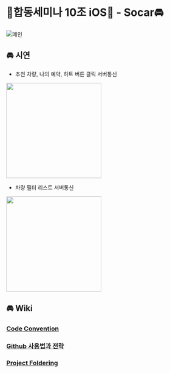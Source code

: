 # 🧃합동세미나 10조 iOS🧃 - Socar🚘 
![메인](https://user-images.githubusercontent.com/46108770/144620184-9bc4635d-5671-47cb-9ffe-9b510e6c98c6.png)

## 🚘 시연

- 추천 차량, 나의 예약, 하트 버튼 클릭 서버통신

<img src="https://user-images.githubusercontent.com/69136340/144609907-1399bcc8-a2e3-4149-8ea9-7e0812cb99a2.gif" width="250">
  
- 차량 필터 리스트 서버통신

<img src="https://user-images.githubusercontent.com/69136340/144609993-cf786dae-0c1b-4de9-95c7-04af2ee3ac6f.gif" width="250">

## 🚘 Wiki

### [Code Convention](https://github.com/SOPT-29th-Joint-Seminar-10/Client-iOS/wiki/Code-Convention)

### [Github 사용법과 전략](https://github.com/SOPT-29th-Joint-Seminar-10/Client-iOS/wiki/Github-사용법과-전략)

### [Project Foldering](https://github.com/SOPT-29th-Joint-Seminar-10/Client-iOS/wiki/Project-Foldering)
